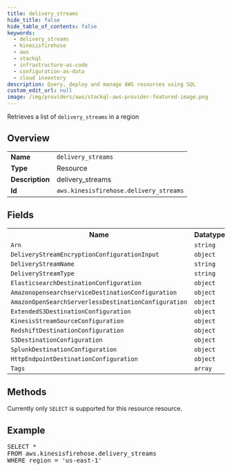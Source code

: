 ```yaml
---
title: delivery_streams
hide_title: false
hide_table_of_contents: false
keywords:
  - delivery_streams
  - kinesisfirehose
  - aws
  - stackql
  - infrastructure-as-code
  - configuration-as-data
  - cloud inventory
description: Query, deploy and manage AWS resources using SQL
custom_edit_url: null
image: /img/providers/aws/stackql-aws-provider-featured-image.png
---
```

Retrieves a list of <code>delivery_streams</code> in a region

## Overview
<table><tbody>
<tr><td><b>Name</b></td><td><code>delivery_streams</code></td></tr>
<tr><td><b>Type</b></td><td>Resource</td></tr>
<tr><td><b>Description</b></td><td>delivery_streams</td></tr>
<tr><td><b>Id</b></td><td><code>aws.kinesisfirehose.delivery_streams</code></td></tr>
</tbody></table>

## Fields
<table><tbody>
<tr><th>Name</th><th>Datatype</th><th>Description</th></tr>
<tr><td><code>Arn</code></td><td><code>string</code></td><td></td></tr>
<tr><td><code>DeliveryStreamEncryptionConfigurationInput</code></td><td><code>object</code></td><td></td></tr>
<tr><td><code>DeliveryStreamName</code></td><td><code>string</code></td><td></td></tr>
<tr><td><code>DeliveryStreamType</code></td><td><code>string</code></td><td></td></tr>
<tr><td><code>ElasticsearchDestinationConfiguration</code></td><td><code>object</code></td><td></td></tr>
<tr><td><code>AmazonopensearchserviceDestinationConfiguration</code></td><td><code>object</code></td><td></td></tr>
<tr><td><code>AmazonOpenSearchServerlessDestinationConfiguration</code></td><td><code>object</code></td><td></td></tr>
<tr><td><code>ExtendedS3DestinationConfiguration</code></td><td><code>object</code></td><td></td></tr>
<tr><td><code>KinesisStreamSourceConfiguration</code></td><td><code>object</code></td><td></td></tr>
<tr><td><code>RedshiftDestinationConfiguration</code></td><td><code>object</code></td><td></td></tr>
<tr><td><code>S3DestinationConfiguration</code></td><td><code>object</code></td><td></td></tr>
<tr><td><code>SplunkDestinationConfiguration</code></td><td><code>object</code></td><td></td></tr>
<tr><td><code>HttpEndpointDestinationConfiguration</code></td><td><code>object</code></td><td></td></tr>
<tr><td><code>Tags</code></td><td><code>array</code></td><td></td></tr>

</tbody></table>

## Methods
Currently only <code>SELECT</code> is supported for this resource resource.

## Example
<pre>
SELECT *<br/>FROM aws.kinesisfirehose.delivery_streams<br/>WHERE region = 'us-east-1'
</pre>

